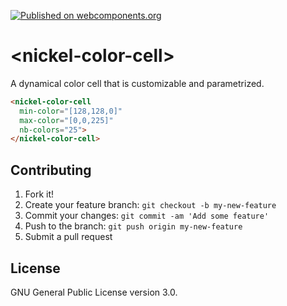 [![Published on webcomponents.org](https://img.shields.io/badge/webcomponents.org-published-blue.svg?style=flat-square)](https://www.webcomponents.org/element/NicolasRichel/nickel-color-cell)

# \<nickel-color-cell\>

A dynamical color cell that is customizable and parametrized.

<!--
```
<custom-element-demo>
  <template>
    <script src="../webcomponentsjs/webcomponents-lite.js"></script>
    <link rel="import" href="nickel-color-cell.html"/>
    <script>
      const levels = [0,3,6,9,12,15,18,21,24];
      const i=0;
      (() => {
        setInterval(() => {
          document.querySelector('nickel-color-cell').set('level', levels[i++]);
        }, 1200);
      })();
    </script>
    <next-code-block></next-code-block>
  </template>
</custom-element-demo>
```
-->
```html
<nickel-color-cell
  min-color="[128,128,0]"
  max-color="[0,0,225]"
  nb-colors="25">
</nickel-color-cell>
```

## Contributing

1. Fork it!
2. Create your feature branch: `git checkout -b my-new-feature`
3. Commit your changes: `git commit -am 'Add some feature'`
4. Push to the branch: `git push origin my-new-feature`
5. Submit a pull request

## License

GNU General Public License version 3.0.

